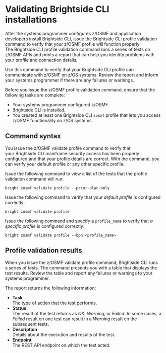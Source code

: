 # Validating Brightside CLI installations

After the systems programmer configures z/OSMF and application developers install Brightside CLI, issue the Brightside CLI profile validation command to verify that your z/OSMF profile will function properly. The Brightside CLI profile validation command runs a series of tests on z/OSMF APIs and prints a report that can help you identify problems with your profile and connection details.

Use this command to verify that your Brightside CLI profile can communicate with z/OSMF on z/OS systems. Review the report and inform your systems programmer if there are any failures or warnings.

Before you issue the z/OSMF profile validation command, ensure that the following tasks are complete:

  - Your systems programmer configured z/OSMF.
  - Brightside CLI is installed.
  - You created at least one Brightside CLI `zosmf` profile that lets you access z/OSMF functionality on z/OS systems.

## Command syntax

You issue the z/OSMF validate profile command to verify that your Brightside CLI mainframe security access has been properly configured and that your profile details are correct. With the command, you can verify your default profile or any other specific profile.    

Issue the following command to view a list of the tests that the profile validation command will run: 

```
bright zosmf validate profile --print-plan-only
```

Issue the following command to verify that your *default profile* is configured correctly:    

```
bright zosmf validate profile
```

Issue the following command and specify a `profile_name` to verify that *a specific profile* is configured correctly:    

```
bright zosmf validate profile --bpn <profile_name>
```

## Profile validation results

When you issue the z/OSMF validate profile command, Brightside CLI runs a series of tests. The command presents you with a table that displays the test results. Review the table and report any
failures or warnings to your systems programmer.

The report returns the following information:

  - **Task**  
    The type of action that the test performs.
  - **Status**  
    The result of the test returns as *OK*, *Warning*, or *Failed*. In
    some cases, a *Failed* result on one test can result in a
    *Warning* result on the subsequent tests.
  - **Description**  
    Details about the execution and results of the test.
  - **Endpoint**  
    The REST API endpoint on which the test acted.
